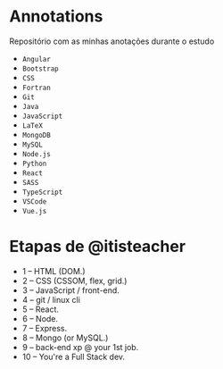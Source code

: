 # Annotations
Repositório com as minhas anotações durante o estudo

- `Angular`
- `Bootstrap`
- `CSS`
- `Fortran`
- `Git`
- `Java`
- `JavaScript`
- `LaTeX`
- `MongoDB`
- `MySQL`
- `Node.js`
- `Python`
- `React`
- `SASS`
- `TypeScript`
- `VSCode`
- `Vue.js`

# Etapas de @itisteacher
- 1  – HTML (DOM.)
- 2  – CSS (CSSOM, flex, grid.)
- 3  – JavaScript / front-end.
- 4  – git / linux cli
- 5  – React.
- 6  – Node.
- 7  – Express.
- 8  – Mongo (or MySQL.)
- 9  –  back-end xp @ your 1st job.
- 10 – You're a Full Stack dev.
